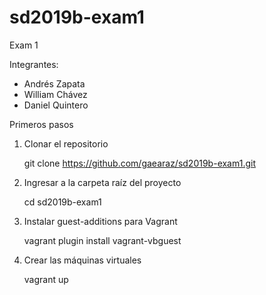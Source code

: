 # sd2019b-exam1
Exam 1

Integrantes:

- Andrés Zapata
- William Chávez
- Daniel Quintero

Primeros pasos

1. Clonar el repositorio
  
	git clone https://github.com/gaearaz/sd2019b-exam1.git
  
2. Ingresar a la carpeta raíz del proyecto
  
	cd sd2019b-exam1

3. Instalar guest-additions para Vagrant

	vagrant plugin install vagrant-vbguest

4. Crear las máquinas virtuales

	vagrant up